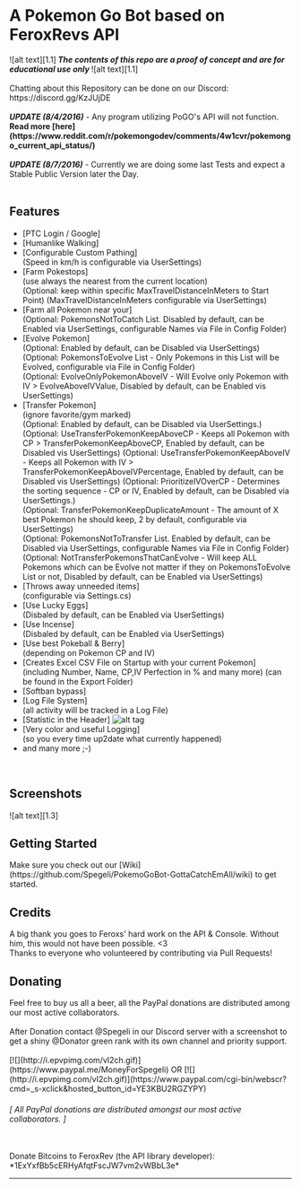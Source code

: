 <!-- define warning icon -->
[1.1]: http://i.imgur.com/M4fJ65n.png (ATTENTION)
[1.2]: http://i.imgur.com/NNcGs1n.png (BTC)
[1.3]: http://i.epvpimg.com/ZTsdb.png (SCREENSHOT)
<!-- title -->
<h1>A Pokemon Go Bot based on FeroxRevs API</h1>
<!-- disclaimer -->
![alt text][1.1]<strong><em> The contents of this repo are a proof of concept and are for educational use only </em></strong>![alt text][1.1]<br />
<br />
Chatting about this Repository can be done on our Discord: https://discord.gg/KzJUjDE <br/>
<br/>
<strong><em>UPDATE (8/4/2016)</em></strong> - Any program utilizing PoGO's API will not function. <strong>Read more [here](https://www.reddit.com/r/pokemongodev/comments/4w1cvr/pokemongo_current_api_status/)</strong><br />
<br />
<strong><em>UPDATE (8/7/2016)</em></strong> - Currently we are doing some last Tests and expect a Stable Public Version later the Day.<br />
<br />

<h2><a name="features">Features</a></h2>
 
 - [PTC Login / Google]
 - [Humanlike Walking]<br />
 - [Configurable Custom Pathing]<br />
   (Speed in km/h is configurable via UserSettings)
 - [Farm Pokestops]<br />
   (use always the nearest from the current location)<br />
   (Optional: keep within specific MaxTravelDistanceInMeters to Start Point) (MaxTravelDistanceInMeters configurable via UserSettings)
 - [Farm all Pokemon near your]<br />
   (Optional: PokemonsNotToCatch List. Disabled by default, can be Enabled via UserSettings, configurable Names via File in Config Folder)
 - [Evolve Pokemon]<br />
   (Optional: Enabled by default, can be Disabled via UserSettings)<br />
   (Optional: PokemonsToEvolve List - Only Pokemons in this List will be Evolved, configurable via File in Config Folder)<br />
   (Optional: EvolveOnlyPokemonAboveIV - Will Evolve only Pokemon with IV > EvolveAboveIVValue, Disabled by default, can be Enabled vis UserSettings)
 - [Transfer Pokemon]<br />
   (ignore favorite/gym marked)<br />
   (Optional: Enabled by default, can be Disabled via UserSettings.)<br />
   (Optional: UseTransferPokemonKeepAboveCP - Keeps all Pokemon with CP > TransferPokemonKeepAboveCP, Enabled by default, can be Disabled vis UserSettings)
   (Optional: UseTransferPokemonKeepAboveIV - Keeps all Pokemon with IV > TransferPokemonKeepAboveIVPercentage, Enabled by default, can be Disabled vis UserSettings)
   (Optional: PrioritizeIVOverCP - Determines the sorting sequence - CP or IV, Enabled by default, can be Disabled via UserSettings.)<br />
   (Optional: TransferPokemonKeepDuplicateAmount - The amount of X best Pokemon he should keep, 2 by default, configurable via UserSettings)<br />
   (Optional: PokemonsNotToTransfer List. Enabled by default, can be Disabled via UserSettings, configurable Names via File in Config Folder)
   (Optional: NotTransferPokemonsThatCanEvolve - Will keep ALL Pokemons which can be Evolve not matter if they on PokemonsToEvolve List or not, Disabled by default, can be Enabled via UserSettings)
 - [Throws away unneeded items]<br />
   (configurable via Settings.cs)
 - [Use Lucky Eggs]<br />
   (Disbaled by default, can be Enabled via UserSettings)
 - [Use Incense]<br />
   (Disbaled by default, can be Enabled via UserSettings)
 - [Use best Pokeball & Berry]<br />
   (depending on Pokemon CP and IV)
 - [Creates Excel CSV File on Startup with your current Pokemon]<br />
   (including Number, Name, CP,IV Perfection in % and many more) (can be found in the Export Folder)
 - [Softban bypass]
 - [Log File System]<br />
   (all activity will be tracked in a Log File)
 - [Statistic in the Header] ![alt tag](https://github.com/Spegeli/Pokemon-Go-Rocket-API/blob/master/StatisticScreenshot.png)
 - [Very color and useful Logging]<br />
   (so you every time up2date what currently happened)
 - and many more ;-)
<br/>

<h2><a name="screenshots">Screenshots</a></h2>
![alt text][1.3]
<br/>

<h2><a name="getting-started">Getting Started</a></h2>
Make sure you check out our [Wiki](https://github.com/Spegeli/PokemoGoBot-GottaCatchEmAll/wiki) to get started.
<br/>

<h2><a name="credits">Credits</a></h2>
A big thank you goes to Feroxs' hard work on the API & Console. Without him, this would not have been possible. <3
<br/>
Thanks to everyone who volunteered by contributing via Pull Requests!

<h2><a name="donating">Donating</a></h2>
<a name="paypal">Feel free to buy us all a beer, all the PayPal donations are distributed among our most active collaborators.<br />
<br />
After Donation contact @Spegeli in our Discord server with a screenshot to get a shiny @Donator green rank with its own channel and priority support.</a><br/>
<br />
[![](http://i.epvpimg.com/vI2ch.gif)](https://www.paypal.me/MoneyForSpegeli) OR 
[![](http://i.epvpimg.com/vI2ch.gif)](https://www.paypal.com/cgi-bin/webscr?cmd=_s-xclick&hosted_button_id=YE3KBU2RGZYPY) <br/>

<h6><em>[ All PayPal donations are distributed amongst our most active collaborators. ]</em></h6><br/>
<a name="btc">Donate Bitcoins to FeroxRev (the API library developer): *1ExYxfBb5cERHyAfqtFscJW7vm2vWBbL3e*</a><br/>

<hr/>